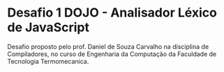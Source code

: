 # Desafio 1 DOJO - Analisador Léxico de JavaScript
Desafio proposto pelo prof. Daniel de Souza Carvalho na disciplina de Compiladores, no curso de Engenharia da Computação da Faculdade de Tecnologia Termomecanica.
